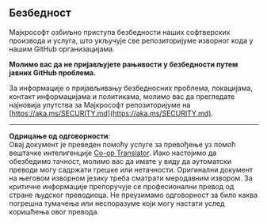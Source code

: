 <!--
CO_OP_TRANSLATOR_METADATA:
{
  "original_hash": "7229f7490ea61a04330b79651ac4d37e",
  "translation_date": "2025-09-30T07:06:06+00:00",
  "source_file": "SECURITY.md",
  "language_code": "sr"
}
-->
<!-- BEGIN MICROSOFT SECURITY.MD V1.0.0 BLOCK -->

## Безбедност

Мајкрософт озбиљно приступа безбедности наших софтверских производа и услуга, што
укључује све репозиторијуме изворног кода у нашим GitHub организацијама.

**Молимо вас да не пријављујете рањивости у безбедности путем јавних GitHub проблема.**

За информације о пријављивању безбедносних проблема, локацијама, контакт информацијама и политикама,
молимо вас да прегледате најновија упутства за Мајкрософт репозиторијуме на
[https://aka.ms/SECURITY.md](https://aka.ms/SECURITY.md).

<!-- END MICROSOFT SECURITY.MD BLOCK -->

---

**Одрицање од одговорности**:  
Овај документ је преведен помоћу услуге за превођење уз помоћ вештачке интелигенције [Co-op Translator](https://github.com/Azure/co-op-translator). Иако настојимо да обезбедимо тачност, молимо вас да имате у виду да аутоматски преводи могу садржати грешке или нетачности. Оригинални документ на његовом изворном језику треба сматрати меродавним извором. За критичне информације препоручује се професионални превод од стране људског преводиоца. Не преузимамо одговорност за било каква погрешна тумачења или неспоразуме који могу настати услед коришћења овог превода.